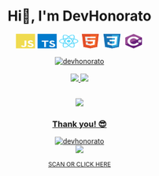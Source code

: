 <h1 align="center">Hi👋, I'm DevHonorato</h1>
<!-- <h3 align="center">Languages</h3> -->
<div align="center" style="display: inline_block">
  <img align="center" alt="Honorato-Js" height="30" width="40" src="https://raw.githubusercontent.com/devicons/devicon/master/icons/javascript/javascript-plain.svg">
  <img align="center" alt="Honorato-Ts" height="30" width="40" src="https://raw.githubusercontent.com/devicons/devicon/master/icons/typescript/typescript-plain.svg">
  <img align="center" alt="Honorato-React" height="30" width="40" src="https://raw.githubusercontent.com/devicons/devicon/master/icons/react/react-original.svg">
  <img align="center" alt="Honorato-HTML" height="30" width="40" src="https://raw.githubusercontent.com/devicons/devicon/master/icons/html5/html5-original.svg">
  <img align="center" alt="Honorato-CSS" height="30" width="40" src="https://raw.githubusercontent.com/devicons/devicon/master/icons/css3/css3-original.svg">
  <!--<img align="center" alt="Honorato-Python" height="30" width="40" src="https://raw.githubusercontent.com/devicons/devicon/master/icons/python/python-original.svg">-->
  <img align="center" alt="Honorato-Csharp" height="30" width="40" src="https://raw.githubusercontent.com/devicons/devicon/master/icons/csharp/csharp-original.svg">
</div>

<br>

<div align="center">
  <a href="https://github.com/DevHonorato">
    <img src="https://github-readme-streak-stats.herokuapp.com/?user=devhonorato&theme=dark" alt="devhonorato" />
</div>

<br>

<div align="center">
  <a href="https://github.com/DevHonorato">
    <!--<img height="180em" src="https://github-readme-streak-stats.herokuapp.com/?user=devhonorato&theme=dark" alt="devhonorato" /> -->
    <img height="180em" src="https://github-readme-stats.vercel.app/api?username=DevHonorato&show_icons=true&theme=dark&include_all_commits=true&count_private=true" />
    <!--   <img height="180em" src="https://github-readme-stats.vercel.app/api/top-langs/?username=DevHonorato&theme=dark&layout=compact&langs_count=6"/> -->
<!-- </div>
<br>
<div align="center"> -->
  <a href="https://github.com/DevHonorato">
    <!--<img height="180em" src="https://github-readme-streak-stats.herokuapp.com/?user=devhonorato&theme=dark" alt="devhonorato" /> -->
    <!--   <img height="180em" src="https://github-readme-stats.vercel.app/api?username=DevHonorato&show_icons=true&theme=dark&include_all_commits=true&count_private=true"/> -->
    <img height="180em" src="https://github-readme-stats.vercel.app/api/top-langs/?username=DevHonorato&theme=dark&layout=compact&langs_count=6" />
</div>

<br>

<div align="center">
  
  ![](https://github-profile-trophy.vercel.app/?username=DevHonorato&theme=onestar&no-frame=false&no-bg=true&margin-w=5&margin-h=5&row=2&column=4)
  <!--https://github.com/ryo-ma/github-profile-trophy-->
</div>
    
<h3 align="center">Thank you! 😎</h3>

<div align="center">
  <a href="https://github.com/DevHonorato">
    <img height="25em" src="https://komarev.com/ghpvc/?username=devhonorato&label=Total%20Views&color=373837&style=flat-square" alt="devhonorato" />
</div>
  
<div align="center">
  <a href="https://super-trunfo-paises.web.app/">
    <img height="150em" src="https://firebasestorage.googleapis.com/v0/b/super-trunfo-paises.appspot.com/o/Super%20Trunfo.png?alt=media&token=0db7ca70-8f36-45c6-9cf8-e7bdbc403668" />
</div>
  
<div align="center">
  <p style="font-size: 12px">
    <a href="https://super-trunfo-paises.web.app">
      SCAN OR CLICK HERE
    </a>
  </p>
</div>

<!--
**DevHonorato/DevHonorato** is a ✨ _special_ ✨ repository because its `README.md` (this file) appears on your GitHub profile.

Here are some ideas to get you started:

- 🔭 I’m currently working on ...
- 🌱 I’m currently learning ...
- 👯 I’m looking to collaborate on ...
- 🤔 I’m looking for help with ...
- 💬 Ask me about ...
- 📫 How to reach me: ...
- 😄 Pronouns: ...
- ⚡ Fun fact: ...
-->
